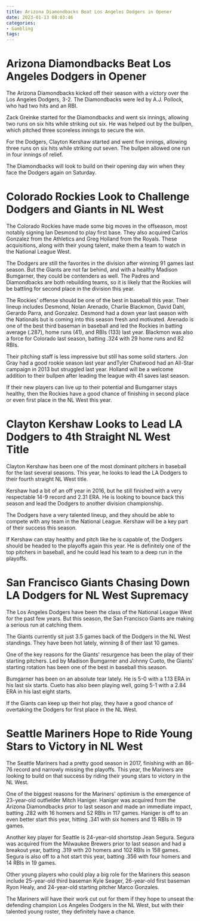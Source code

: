 ```yaml
---
title: Arizona Diamondbacks Beat Los Angeles Dodgers in Opener
date: 2023-01-13 08:03:46
categories:
- Gambling
tags:
---
```



#  Arizona Diamondbacks Beat Los Angeles Dodgers in Opener

The Arizona Diamondbacks kicked off their season with a victory over the Los Angeles Dodgers, 3-2. The Diamondbacks were led by A.J. Pollock, who had two hits and an RBI.

Zack Greinke started for the Diamondbacks and went six innings, allowing two runs on six hits while striking out six. He was helped out by the bullpen, which pitched three scoreless innings to secure the win.

For the Dodgers, Clayton Kershaw started and went five innings, allowing three runs on six hits while striking out seven. The bullpen allowed one run in four innings of relief.

The Diamondbacks will look to build on their opening day win when they face the Dodgers again on Saturday.

#  Colorado Rockies Look to Challenge Dodgers and Giants in NL West

The Colorado Rockies have made some big moves in the offseason, most notably signing Ian Desmond to play first base. They also acquired Carlos Gonzalez from the Athletics and Greg Holland from the Royals. These acquisitions, along with their young talent, make them a team to watch in the National League West.

The Dodgers are still the favorites in the division after winning 91 games last season. But the Giants are not far behind, and with a healthy Madison Bumgarner, they could be contenders as well. The Padres and Diamondbacks are both rebuilding teams, so it is likely that the Rockies will be battling for second place in the division this year.

The Rockies' offense should be one of the best in baseball this year. Their lineup includes Desmond, Nolan Arenado, Charlie Blackmon, David Dahl, Gerardo Parra, and Gonzalez. Desmond had a down year last season with the Nationals but is coming into this season fresh and motivated. Arenado is one of the best third baseman in baseball and led the Rockies in batting average (.287), home runs (41), and RBIs (133) last year. Blackmon was also a force for Colorado last season, batting .324 with 29 home runs and 82 RBIs.

Their pitching staff is less impressive but still has some solid starters. Jon Gray had a good rookie season last year andTyler Chatwood had an All-Star campaign in 2013 but struggled last year. Holland will be a welcome addition to their bullpen after leading the league with 41 saves last season.

If their new players can live up to their potential and Bumgarner stays healthy, then the Rockies have a good chance of finishing in second place or even first place in the NL West this year.

#  Clayton Kershaw Looks to Lead LA Dodgers to 4th Straight NL West Title

Clayton Kershaw has been one of the most dominant pitchers in baseball for the last several seasons. This year, he looks to lead the LA Dodgers to their fourth straight NL West title.

Kershaw had a bit of an off year in 2016, but he still finished with a very respectable 14-9 record and 2.31 ERA. He is looking to bounce back this season and lead the Dodgers to another division championship.

The Dodgers have a very talented lineup, and they should be able to compete with any team in the National League. Kershaw will be a key part of their success this season.

If Kershaw can stay healthy and pitch like he is capable of, the Dodgers should be headed to the playoffs again this year. He is definitely one of the top pitchers in baseball, and he could lead his team to a deep run in the playoffs.

#  San Francisco Giants Chasing Down LA Dodgers for NL West Supremacy

The Los Angeles Dodgers have been the class of the National League West for the past few years. But this season, the San Francisco Giants are making a serious run at catching them.

The Giants currently sit just 3.5 games back of the Dodgers in the NL West standings. They have been hot lately, winning 8 of their last 10 games.

One of the key reasons for the Giants' resurgence has been the play of their starting pitchers. Led by Madison Bumgarner and Johnny Cueto, the Giants' starting rotation has been one of the best in baseball this season.

Bumgarner has been on an absolute tear lately. He is 5-0 with a 1.13 ERA in his last six starts. Cueto has also been playing well, going 5-1 with a 2.84 ERA in his last eight starts.

If the Giants can keep up their hot play, they have a good chance of overtaking the Dodgers for first place in the NL West.

#  Seattle Mariners Hope to Ride Young Stars to Victory in NL West

The Seattle Mariners had a pretty good season in 2017, finishing with an 86-76 record and narrowly missing the playoffs. This year, the Mariners are looking to build on that success by riding their young stars to victory in the NL West.

One of the biggest reasons for the Mariners' optimism is the emergence of 23-year-old outfielder Mitch Haniger. Haniger was acquired from the Arizona Diamondbacks prior to last season and made an immediate impact, batting .282 with 16 homers and 52 RBIs in 117 games. Haniger is off to an even better start this year, hitting .341 with six homers and 15 RBIs in 19 games.

Another key player for Seattle is 24-year-old shortstop Jean Segura. Segura was acquired from the Milwaukee Brewers prior to last season and had a breakout year, batting .319 with 20 homers and 102 RBIs in 158 games. Segura is also off to a hot start this year, batting .356 with four homers and 14 RBIs in 19 games.

Other young players who could play a big role for the Mariners this season include 25-year-old third baseman Kyle Seager, 26-year-old first baseman Ryon Healy, and 24-year-old starting pitcher Marco Gonzales.

The Mariners will have their work cut out for them if they hope to unseat the defending champion Los Angeles Dodgers in the NL West, but with their talented young roster, they definitely have a chance.